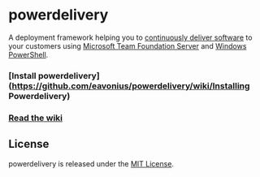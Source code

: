 powerdelivery
=============

A deployment framework helping you to [continuously deliver software](http://continuousdelivery.com/) to your customers using [Microsoft Team Foundation Server](http://msdn.microsoft.com/en-us/vstudio/ff637362.aspx) and [Windows PowerShell](http://technet.microsoft.com/en-us/library/bb978526.aspx).

### [Install powerdelivery](https://github.com/eavonius/powerdelivery/wiki/Installing Powerdelivery)

### [Read the wiki](https://github.com/eavonius/powerdelivery/wiki)

## License

powerdelivery is released under the [MIT License](http://www.opensource.org/licenses/MIT).
